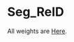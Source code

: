 # Seg_ReID 
All weights are [Here](https://drive.google.com/drive/folders/1yBvQDiozWtPwAw0h2S8TidNHz1VPnimd?usp=sharing).
